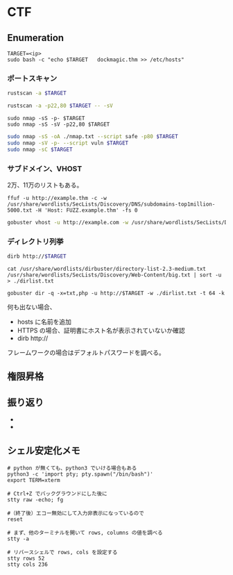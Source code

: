 # <name> CTF

<URL>

## Enumeration

```shell
TARGET=<ip>
sudo bash -c "echo $TARGET   dockmagic.thm >> /etc/hosts"
```

### ポートスキャン

```sh
rustscan -a $TARGET
```

```sh
rustscan -a -p22,80 $TARGET -- -sV
```

```shell
sudo nmap -sS -p- $TARGET
sudo nmap -sS -sV -p22,80 $TARGET
```

```sh
sudo nmap -sS -oA ./nmap.txt --script safe -p80 $TARGET
sudo nmap -sV -p- --script vuln $TARGET
sudo nmap -sC $TARGET
```

### サブドメイン、VHOST

2万、11万のリストもある。
```shell
ffuf -u http://example.thm -c -w /usr/share/wordlists/SecLists/Discovery/DNS/subdomains-top1million-5000.txt -H 'Host: FUZZ.example.thm' -fs 0
```

```sh
gobuster vhost -u http://example.com -w /usr/share/wordlists/SecLists/Discovery/DNS/subdomains-top1million-5000.txt --append-domain -t 64 -k
```

### ディレクトリ列挙

```sh
dirb http://$TARGET
```

```shell
cat /usr/share/wordlists/dirbuster/directory-list-2.3-medium.txt /usr/share/wordlists/SecLists/Discovery/Web-Content/big.txt | sort -u > ./dirlist.txt

gobuster dir -q -x=txt,php -u http://$TARGET -w ./dirlist.txt -t 64 -k
```

何も出ない場合、

- hosts に名前を追加
- HTTPS の場合、証明書にホスト名が表示されていないか確認
- dirb http://<ip>

フレームワークの場合はデフォルトパスワードを調べる。

## 権限昇格

## 振り返り

-
-

## シェル安定化メモ

```shell
# python が無くても、python3 でいける場合もある
python3 -c 'import pty; pty.spawn("/bin/bash")'
export TERM=xterm

# Ctrl+Z でバックグラウンドにした後に
stty raw -echo; fg

#（終了後）エコー無効にして入力非表示になっているので
reset

# まず、他のターミナルを開いて rows, columns の値を調べる
stty -a

# リバースシェルで rows, cols を設定する
stty rows 52
stty cols 236

```
